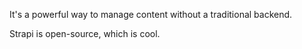 It's a powerful way to manage content without a traditional backend.

Strapi is open-source, which is cool.